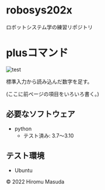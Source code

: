 # robosys202x
ロボットシステム学の練習リポジトリ

# plusコマンド
![test](https://github.com/tomiyasu18/robosys202x/actions/workflows/test.yml/badge.svg)

標準入力から読み込んだ数字を足す。

(ここに前ページの項目をいろいろ書く。)


## 必要なソフトウェア
* python
  * テスト済み: 3.7～3.10


## テスト環境
* Ubuntu

© 2022 Hiromu Masuda

